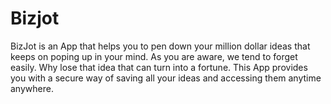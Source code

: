 # Bizjot
BizJot is an App that helps you to pen down your million dollar ideas that keeps on poping up in your mind. As you are aware, we tend to forget easily. Why lose that idea that can turn into a fortune. This App provides you with a secure way of saving all your ideas and accessing them anytime anywhere.
